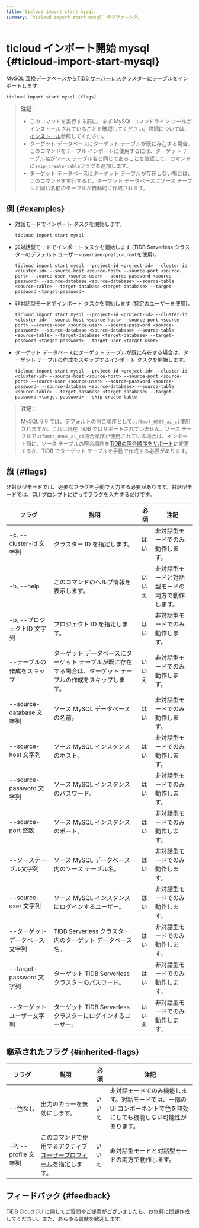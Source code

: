 ```yaml
---
title: ticloud import start mysql
summary: `ticloud import start mysql` のリファレンス。
---
```


# ticloud インポート開始 mysql {#ticloud-import-start-mysql}

MySQL 互換データベースから[TiDB サーバーレス](/tidb-cloud/select-cluster-tier.md#tidb-serverless)クラスターにテーブルをインポートします。

```shell
ticloud import start mysql [flags]
```

> **注記：**
>
> -   このコマンドを実行する前に、まず MySQL コマンドライン ツールがインストールされていることを確認してください。詳細については、 [インストール](/tidb-cloud/get-started-with-cli.md#installation)参照してください。
> -   ターゲット データベースにターゲット テーブルが既に存在する場合、このコマンドをテーブル インポートに使用するには、ターゲット テーブル名がソース テーブル名と同じであることを確認して、コマンドに`skip-create-table`フラグを追加します。
> -   ターゲット データベースにターゲット テーブルが存在しない場合は、このコマンドを実行すると、ターゲット データベースにソース テーブルと同じ名前のテーブルが自動的に作成されます。

## 例 {#examples}

-   対話モードでインポート タスクを開始します。

    ```shell
    ticloud import start mysql
    ```

-   非対話型モードでインポート タスクを開始します (TiDB Serverless クラスターのデフォルト ユーザー`<username-prefix>.root`を使用)。

    ```shell
    ticloud import start mysql --project-id <project-id> --cluster-id <cluster-id> --source-host <source-host> --source-port <source-port> --source-user <source-user> --source-password <source-password> --source-database <source-database> --source-table <source-table> --target-database <target-database> --target-password <target-password>
    ```

-   非対話型モードでインポート タスクを開始します (特定のユーザーを使用)。

    ```shell
    ticloud import start mysql --project-id <project-id> --cluster-id <cluster-id> --source-host <source-host> --source-port <source-port> --source-user <source-user> --source-password <source-password> --source-database <source-database> --source-table <source-table> --target-database <target-database> --target-password <target-password> --target-user <target-user>
    ```

-   ターゲット データベースにターゲット テーブルが既に存在する場合は、ターゲット テーブルの作成をスキップするインポート タスクを開始します。

    ```shell
    ticloud import start mysql --project-id <project-id> --cluster-id <cluster-id> --source-host <source-host> --source-port <source-port> --source-user <source-user> --source-password <source-password> --source-database <source-database> --source-table <source-table> --target-database <target-database> --target-password <target-password> --skip-create-table
    ```

> **注記：**
>
> MySQL 8.0 では、デフォルトの照合順序として`utf8mb4_0900_ai_ci`使用されますが、これは現在 TiDB ではサポートされていません。ソース テーブルで`utf8mb4_0900_ai_ci`照合順序が使用されている場合は、インポート前に、ソース テーブルの照合順序を[TiDBの照合順序をサポート](/character-set-and-collation.md#character-sets-and-collations-supported-by-tidb)に変更するか、TiDB でターゲット テーブルを手動で作成する必要があります。

## 旗 {#flags}

非対話型モードでは、必要なフラグを手動で入力する必要があります。対話型モードでは、CLI プロンプトに従ってフラグを入力するだけです。

| フラグ                   | 説明                                                       | 必須  | 注記                       |
| --------------------- | -------------------------------------------------------- | --- | ------------------------ |
| -c, --cluster-id 文字列  | クラスター ID を指定します。                                         | はい  | 非対話型モードでのみ動作します。         |
| -h, --help            | このコマンドのヘルプ情報を表示します。                                      | いいえ | 非対話型モードと対話型モードの両方で動作します。 |
| -p, --プロジェクトID 文字列    | プロジェクト ID を指定します。                                        | はい  | 非対話型モードでのみ動作します。         |
| --テーブルの作成をスキップ        | ターゲット データベースにターゲット テーブルが既に存在する場合は、ターゲット テーブルの作成をスキップします。 | いいえ | 非対話型モードでのみ動作します。         |
| --source-database 文字列 | ソース MySQL データベースの名前。                                     | はい  | 非対話型モードでのみ動作します。         |
| --source-host 文字列     | ソース MySQL インスタンスのホスト。                                    | はい  | 非対話型モードでのみ動作します。         |
| --source-password 文字列 | ソース MySQL インスタンスのパスワード。                                  | はい  | 非対話型モードでのみ動作します。         |
| --source-port 整数      | ソース MySQL インスタンスのポート。                                    | はい  | 非対話型モードでのみ動作します。         |
| --ソーステーブル文字列          | ソース MySQL データベース内のソース テーブル名。                             | はい  | 非対話型モードでのみ動作します。         |
| --source-user 文字列     | ソース MySQL インスタンスにログインするユーザー。                             | はい  | 非対話型モードでのみ動作します。         |
| --ターゲットデータベース文字列      | TiDB Serverless クラスター内のターゲット データベース名。                    | はい  | 非対話型モードでのみ動作します。         |
| --target-password 文字列 | ターゲット TiDB Serverless クラスターのパスワード。                       | はい  | 非対話型モードでのみ動作します。         |
| --ターゲットユーザー文字列        | ターゲット TiDB Serverless クラスターにログインするユーザー。                  | いいえ | 非対話型モードでのみ動作します。         |

## 継承されたフラグ {#inherited-flags}

| フラグ               | 説明                                                                             | 必須  | 注記                                                           |
| ----------------- | ------------------------------------------------------------------------------ | --- | ------------------------------------------------------------ |
| --色なし             | 出力のカラーを無効にします。                                                                 | いいえ | 非対話モードでのみ機能します。対話モードでは、一部の UI コンポーネントで色を無効にしても機能しない可能性があります。 |
| -P, --profile 文字列 | このコマンドで使用するアクティブ[ユーザープロフィール](/tidb-cloud/cli-reference.md#user-profile)を指定します。 | いいえ | 非対話型モードと対話型モードの両方で動作します。                                     |

## フィードバック {#feedback}

TiDB Cloud CLI に関してご質問やご提案がございましたら、お気軽に[問題](https://github.com/tidbcloud/tidbcloud-cli/issues/new/choose)作成してください。また、あらゆる貢献を歓迎します。
